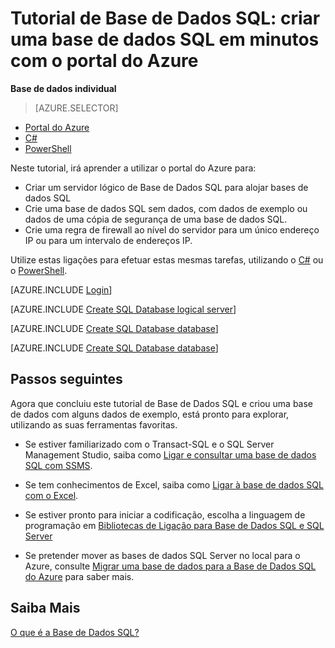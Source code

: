 <properties
    pageTitle="Tutorial de Base de Dados SQL: criar uma base de dados SQL | Microsoft Azure"
    description="Saiba como configurar um servidor lógico de Base de Dados SQL, uma regra de firewall do servidor, a base de dados SQL, dados de exemplo, ligar-se com ferramentas de cliente, configurar utilizadores e a regra de firewall de base de dados."
    keywords="sql database tutorial, create a sql database"
    services="sql-database"
    documentationCenter=""
    authors="carlrabeler"
    manager="jhubbard"
    editor=""/>


<tags
    ms.service="sql-database"
    ms.workload="data-management"
    ms.tgt_pltfrm="na"
    ms.devlang="na"
    ms.topic="hero-article"
    ms.date="04/14/2016"
    ms.author="carlrab"/>

# Tutorial de Base de Dados SQL: criar uma base de dados SQL em minutos com o portal do Azure

**Base de dados individual**

> [AZURE.SELECTOR]
- [Portal do Azure](sql-database-get-started.md)
- [C#](sql-database-get-started-csharp.md)
- [PowerShell](sql-database-get-started-powershell.md)

Neste tutorial, irá aprender a utilizar o portal do Azure para:

- Criar um servidor lógico de Base de Dados SQL para alojar bases de dados SQL
- Crie uma base de dados SQL sem dados, com dados de exemplo ou dados de uma cópia de segurança de uma base de dados SQL.
- Crie uma regra de firewall ao nível do servidor para um único endereço IP ou para um intervalo de endereços IP.

Utilize estas ligações para efetuar estas mesmas tarefas, utilizando o [C#](sql-database-get-started-csharp.md) ou o [PowerShell](sql-database-get-started-powershell.md).

[AZURE.INCLUDE [Login](../../includes/azure-getting-started-portal-login.md)]

[AZURE.INCLUDE [Create SQL Database logical server](../../includes/sql-database-create-new-server-portal.md)]

[AZURE.INCLUDE [Create SQL Database database](../../includes/sql-database-create-new-database-portal.md)]

[AZURE.INCLUDE [Create SQL Database database](../../includes/sql-database-create-new-server-firewall-portal.md)]

## Passos seguintes
Agora que concluiu este tutorial de Base de Dados SQL e criou uma base de dados com alguns dados de exemplo, está pronto para explorar, utilizando as suas ferramentas favoritas.

- Se estiver familiarizado com o Transact-SQL e o SQL Server Management Studio, saiba como [Ligar e consultar uma base de dados SQL com SSMS](sql-database-connect-query-ssms.md).

- Se tem conhecimentos de Excel, saiba como [Ligar à base de dados SQL com o Excel](sql-database-connect-excel.md).

- Se estiver pronto para iniciar a codificação, escolha a linguagem de programação em [Bibliotecas de Ligação para Base de Dados SQL e SQL Server](sql-database-libraries.md)

- Se pretender mover as bases de dados SQL Server no local para o Azure, consulte [Migrar uma base de dados para a Base de Dados SQL do Azure](sql-database-cloud-migrate.md) para saber mais.


## Saiba Mais

[O que é a Base de Dados SQL?](sql-database-technical-overview.md)




<!--HONumber=Jun16_HO2-->


